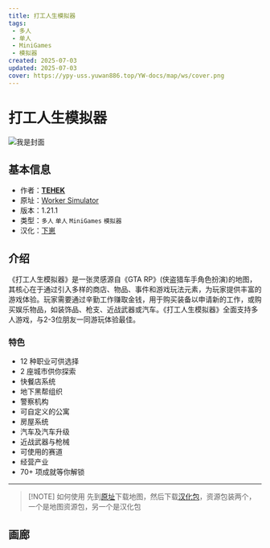 ```yaml
---
title: 打工人生模拟器
tags: 
 - 多人
 - 单人
 - MiniGames
 - 模拟器
created: 2025-07-03
updated: 2025-07-03
cover: https://ypy-uss.yuwan886.top/YW-docs/map/ws/cover.png
---
```


# 打工人生模拟器
![我是封面](https://ypy-uss.yuwan886.top/YW-docs/map/ws/cover.png)
## 基本信息

- 作者：[**TEHEK**](https://www.curseforge.com/members/tehek)
- 原址：[Worker Simulator](https://www.curseforge.com/minecraft/worlds/worker-simulator)
- 版本：1.21.1
- 类型：`多人` `单人`  `MiniGames` `模拟器`
- 汉化：[<span title="仅为汉化包，地图需到原址下载">下崽</span>](https://pan.quark.cn/s/1c231b5096b6)

## 介绍

《打工人生模拟器》是一张灵感源自《GTA RP》(侠盗猎车手角色扮演)的地图，其核心在于通过引入多样的商店、物品、事件和游戏玩法元素，为玩家提供丰富的游戏体验。玩家需要通过辛勤工作赚取金钱，用于购买装备以申请新的工作，或购买娱乐物品，如装饰品、枪支、近战武器或汽车。《打工人生模拟器》全面支持多人游戏，与2-3位朋友一同游玩体验最佳。

### 特色

- 12 种职业可供选择
- 2 座城市供你探索
- 快餐店系统
- 地下黑帮组织
- 警察机构
- 可自定义的公寓
- 房屋系统
- 汽车及汽车升级
- 近战武器与枪械
- 可使用的赛道
- 经营产业
- 70+ 项成就等你解锁

---

> [!NOTE] 如何使用
> 先到[原址](https://www.curseforge.com/minecraft/worlds/worker-simulator)下载地图，然后下载[汉化包](https://pan.quark.cn/s/1c231b5096b6)，资源包装两个，一个是地图资源包，另一个是汉化包

## 画廊

<Gallery :images="[
  { src: 'https://ypy-uss.yuwan886.top/YW-docs/map/ws/1.png' },
  { src: 'https://ypy-uss.yuwan886.top/YW-docs/map/ws/2.png' },
  { src: 'https://ypy-uss.yuwan886.top/YW-docs/map/ws/3.png' },
  { src: 'https://ypy-uss.yuwan886.top/YW-docs/map/ws/4.png' },
  { src: 'https://ypy-uss.yuwan886.top/YW-docs/map/ws/5.png' },
  { src: 'https://ypy-uss.yuwan886.top/YW-docs/map/ws/6.png' },
  { src: 'https://ypy-uss.yuwan886.top/YW-docs/map/ws/7.png' },
  { src: 'https://ypy-uss.yuwan886.top/YW-docs/map/ws/8.png' }
]" />